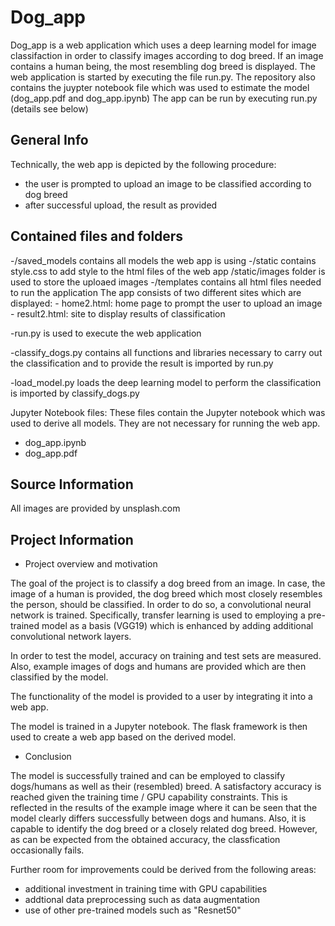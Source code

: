 # Dog_app

Dog_app is a web application which uses a deep learning model for image classifaction in order to classify images according to dog breed. If an image contains a human being, the most resembling dog breed is displayed. The web application is started by executing the file run.py.
The repository also contains the juypter notebook file which was used to estimate the model (dog_app.pdf and dog_app.ipynb)
The app can be run by executing run.py (details see below)


General Info
-------------
Technically, the web app is depicted by the following procedure:
- the user is prompted to upload an image to be classified according to dog breed
- after successful upload, the result as provided


Contained files and folders
----------------------------

-/saved_models
	contains all models the web app is using
-/static
	contains style.css to add style to the html files of the web app
	/static/images
		folder is used to store the uploaed images
-/templates
	contains all html files needed to run the application
	The app consists of two different sites which are displayed: 
	- home2.html: home page to prompt the user to upload an image
	- result2.html: site to display results of classification 
	
-run.py
	is used to execute the web application

-classify_dogs.py
	contains all functions and libraries necessary to carry out the classification and to provide the result
	is imported by run.py

-load_model.py
	loads the deep learning model to perform the classification
	is imported by classify_dogs.py	
	
		
Jupyter Notebook files:
These files contain the Jupyter notebook which was used to derive all models. They are not necessary for running the web app.
- dog_app.ipynb
- dog_app.pdf 


Source Information
------------------
All images are provided by unsplash.com


Project Information
-------------------
- Project overview and motivation

The goal of the project is to classify a dog breed from an image. In case, the image of a human is provided, the dog breed which most closely resembles the person, should be classified.
In order to do so, a convolutional neural network is trained. Specifically, transfer learning is used to employing a pre-trained model as a basis (VGG19) which is enhanced by adding additional convolutional network layers.

In order to test the model, accuracy on training and test sets are measured. Also, example images of dogs and humans are provided which are then classified by the model.

The functionality of the model is provided to a user by integrating it into a web app.

The model is trained in a Jupyter notebook. The flask framework is then used to create a web app based on the derived model.


- Conclusion

The model is successfully trained and can be employed to classify dogs/humans as well as their (resembled) breed.
A satisfactory accuracy is reached given the training time / GPU capability constraints. This is reflected in the results of the example image where it can be seen
that the model clearly differs successfully between dogs and humans. Also, it is capable to identify the dog breed or a closely related dog breed. However, as can be 
expected from the obtained accuracy, the classfication occasionally fails.

Further room for improvements could be derived from the following areas:
- additional investment in training time with GPU capabilities
- addtional data preprocessing such as data augmentation
- use of other pre-trained models such as "Resnet50"

